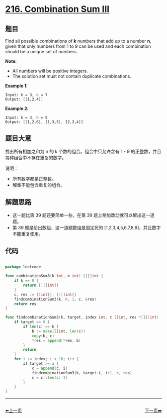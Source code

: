# [216. Combination Sum III](https://leetcode.com/problems/combination-sum-iii/)


## 题目

Find all possible combinations of **k** numbers that add up to a number **n**, given that only numbers from 1 to 9 can be used and each combination should be a unique set of numbers.

**Note**:

- All numbers will be positive integers.
- The solution set must not contain duplicate combinations.

**Example 1**:

    Input: k = 3, n = 7
    Output: [[1,2,4]]

**Example 2**:

    Input: k = 3, n = 9
    Output: [[1,2,6], [1,3,5], [2,3,4]]

## 题目大意

找出所有相加之和为 n 的 k 个数的组合。组合中只允许含有 1 - 9 的正整数，并且每种组合中不存在重复的数字。

说明：

- 所有数字都是正整数。
- 解集不能包含重复的组合。


## 解题思路

- 这一题比第 39 题还要简单一些，在第 39 题上稍加改动就可以解出这一道题。
- 第 39 题是给出数组，这一道题数组是固定死的 [1,2,3,4,5,6,7,8,9]，并且数字不能重复使用。



## 代码

```go

package leetcode

func combinationSum3(k int, n int) [][]int {
	if k == 0 {
		return [][]int{}
	}
	c, res := []int{}, [][]int{}
	findcombinationSum3(k, n, 1, c, &res)
	return res
}

func findcombinationSum3(k, target, index int, c []int, res *[][]int) {
	if target == 0 {
		if len(c) == k {
			b := make([]int, len(c))
			copy(b, c)
			*res = append(*res, b)
		}
		return
	}
	for i := index; i < 10; i++ {
		if target >= i {
			c = append(c, i)
			findcombinationSum3(k, target-i, i+1, c, res)
			c = c[:len(c)-1]
		}
	}
}

```


----------------------------------------------
<div style="display: flex;justify-content: space-between;align-items: center;">
<p><a href="https://books.halfrost.com/leetcode/ChapterFour/0215.Kth-Largest-Element-in-an-Array/">⬅️上一页</a></p>
<p><a href="https://books.halfrost.com/leetcode/ChapterFour/0217.Contains-Duplicate/">下一页➡️</a></p>
</div>
